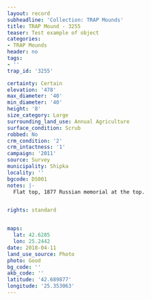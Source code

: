 ```yaml
---
layout: record
subheadline: 'Collection: TRAP Mounds'
title: TRAP Mound - 3255
teaser: Test example of object
categories:
- TRAP Mounds
header: no
tags:
- ''
trap_id: '3255'

certainty: Certain
elevation: '478'
max_diameter: '40'
min_diameter: '40'
height: '8'
size_category: Large
surrounding_land_use: Annual Agriculture
surface_condition: Scrub
robbed: No
crm_condition: '2'
crm_intactness: '1'
campaign: '2011'
source: Survey
municipality: Shipka
locality: ''
bgcode: DS001
notes: |-
  Flat top, 1877 Russian memorial at the top.


rights: standard


maps:
  lat: 42.6285
  lon: 25.2442
date: 2018-04-11
land_use_source: Photo
photo: Good
bg_code: ''
akb_code: ''
latitude: '42.689877'
longitude: '25.353063'
---
```

